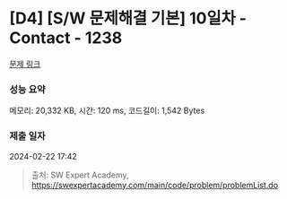 # [D4] [S/W 문제해결 기본] 10일차 - Contact - 1238 

[문제 링크](https://swexpertacademy.com/main/code/problem/problemDetail.do?contestProbId=AV15B1cKAKwCFAYD) 

### 성능 요약

메모리: 20,332 KB, 시간: 120 ms, 코드길이: 1,542 Bytes

### 제출 일자

2024-02-22 17:42



> 출처: SW Expert Academy, https://swexpertacademy.com/main/code/problem/problemList.do